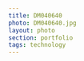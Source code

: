 ```yaml
--- 
title: DM040640 
photo: DM040640.jpg 
layout: photo 
section: portfolio 
tags: technology 
---  
```

  

